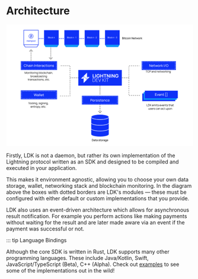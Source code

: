 # Architecture
![Architecture](../assets/ldk-architecture.svg)

Firstly, LDK is not a daemon, but rather its own implementation of the Lightning protocol written as an SDK and designed to be compiled and executed in your application. 

This makes it environment agnostic, allowing you to choose your own data storage, wallet, networking stack and blockchain monitoring. In the diagram above the boxes with dotted borders are LDK's modules — these must be configured with either default or custom implementations that you provide.

LDK also uses an event-driven architecture which allows for asynchronous result notification. For example you perform actions like making payments without waiting for the result and are later made aware via an event if the payment was successful or not.

::: tip Language Bindings

Although the core SDK is written in Rust, LDK supports many other programming languages. These include Java/Kotlin, Swift, JavaScript/TypeScript (Beta), C++ (Alpha). Check out [examples](../examples.md) to see some of the implementations out in the wild!
